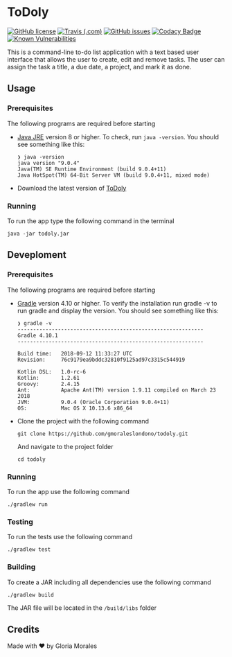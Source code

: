 # ToDoly
[![GitHub license](https://img.shields.io/github/license/gmoraleslondono/todoly.svg)](https://github.com/gmoraleslondono/todoly/blob/master/LICENSE) [![Travis (.com)](https://img.shields.io/travis/com/gmoraleslondono/todoly.svg)](https://travis-ci.com/gmoraleslondono/todoly) [![GitHub issues](https://img.shields.io/github/issues/gmoraleslondono/todoly.svg)](https://github.com/gmoraleslondono/todoly/issues) [![Codacy Badge](https://api.codacy.com/project/badge/Grade/46e443da1be04b04813dc23fb710be70)](https://www.codacy.com/app/gmoraleslondono/todoly) [![Known Vulnerabilities](https://snyk.io/test/github/gmoraleslondono/todoly/badge.svg)](https://snyk.io/test/github/gmoraleslondono/todoly)

This is a command-line to-do list application with a text based user interface that allows the user to create, edit and remove tasks. The user can assign the task a title, a due date, a project, and mark it as done.

## Usage

### Prerequisites

The following programs are required before starting

- [Java JRE](https://www.java.com/en/download/) version 8 or higher. To check, run `java -version`. You should see something like this:

    ```
    ❯ java -version
    java version "9.0.4"
    Java(TM) SE Runtime Environment (build 9.0.4+11)
    Java HotSpot(TM) 64-Bit Server VM (build 9.0.4+11, mixed mode)
    ```

- Download the latest version of [ToDoly](https://github.com/gmoraleslondono/todoly/releases/latest)

### Running

To run the app type the following command in the terminal

```
java -jar todoly.jar
```

## Deveploment

### Prerequisites

The following programs are required before starting

- [Gradle](https://gradle.org/install/) version 4.10 or higher. To verify the installation run gradle -v to run gradle and display the version. You should see something like this:

    ```
    ❯ gradle -v
    ------------------------------------------------------------
    Gradle 4.10.1
    ------------------------------------------------------------

    Build time:   2018-09-12 11:33:27 UTC
    Revision:     76c9179ea9bddc32810f9125ad97c3315c544919

    Kotlin DSL:   1.0-rc-6
    Kotlin:       1.2.61
    Groovy:       2.4.15
    Ant:          Apache Ant(TM) version 1.9.11 compiled on March 23 2018
    JVM:          9.0.4 (Oracle Corporation 9.0.4+11)
    OS:           Mac OS X 10.13.6 x86_64
    ```

- Clone the project with the following command

    ```
    git clone https://github.com/gmoraleslondono/todoly.git
    ```

    And navigate to the project folder

    ```
    cd todoly
    ```

### Running

To run the app use the following command

```
./gradlew run
```

### Testing

To run the tests use the following command

```
./gradlew test
```

### Building

To create a JAR including all dependencies use the following command

```
./gradlew build
```

The JAR file will be located in the `/build/libs` folder

## Credits

Made with ❤ by Gloria Morales
